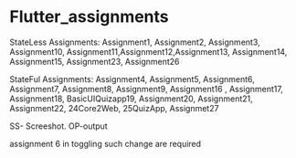 # Flutter_assignments


StateLess Assignments: Assignment1, Assignment2, Assignment3, Assignment10, Assignment11,Assignment12,Assignment13, Assignment14, Assignment15,
Assignment23, Assignment26

StateFul Assignments: Assignment4, Assignment5, Assignment6, Assignment7, Assignment8, Assignment9, Assignment16 , Assignment17, Assignment18, BasicUIQuizapp19, Assignment20, Assignment21, Assignment22, 24Core2Web, 25QuizApp, Assignmet27

SS- Screeshot.
OP-output


assignment 6  in toggling such change are required

